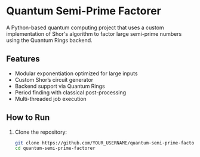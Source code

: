 # Quantum Semi-Prime Factorer

A Python-based quantum computing project that uses a custom implementation of Shor's algorithm to factor large semi-prime numbers using the Quantum Rings backend.

## Features

- Modular exponentiation optimized for large inputs
- Custom Shor’s circuit generator
- Backend support via Quantum Rings
- Period finding with classical post-processing
- Multi-threaded job execution

## How to Run

1. Clone the repository:
   ```bash
   git clone https://github.com/YOUR_USERNAME/quantum-semi-prime-factorer.git
   cd quantum-semi-prime-factorer

